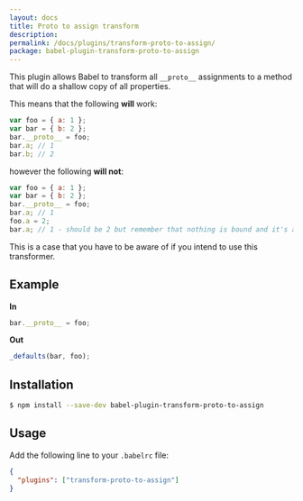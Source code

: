 ```yaml
---
layout: docs
title: Proto to assign transform
description:
permalink: /docs/plugins/transform-proto-to-assign/
package: babel-plugin-transform-proto-to-assign
---
```


This plugin allows Babel to transform all `__proto__` assignments to a method that will do a shallow
copy of all properties.

This means that the following **will** work:

```javascript
var foo = { a: 1 };
var bar = { b: 2 };
bar.__proto__ = foo;
bar.a; // 1
bar.b; // 2
```

however the following **will not**:

```javascript
var foo = { a: 1 };
var bar = { b: 2 };
bar.__proto__ = foo;
bar.a; // 1
foo.a = 2;
bar.a; // 1 - should be 2 but remember that nothing is bound and it's a straight copy
```

This is a case that you have to be aware of if you intend to use this
transformer.

## Example

**In**

```javascript
bar.__proto__ = foo;
```

**Out**

```javascript
_defaults(bar, foo);
```

## Installation

```sh
$ npm install --save-dev babel-plugin-transform-proto-to-assign
```

## Usage

Add the following line to your `.babelrc` file:

```json
{
  "plugins": ["transform-proto-to-assign"]
}
```
